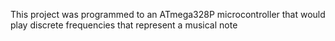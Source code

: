 This project was programmed to an ATmega328P microcontroller that would play discrete frequencies that represent a musical note
